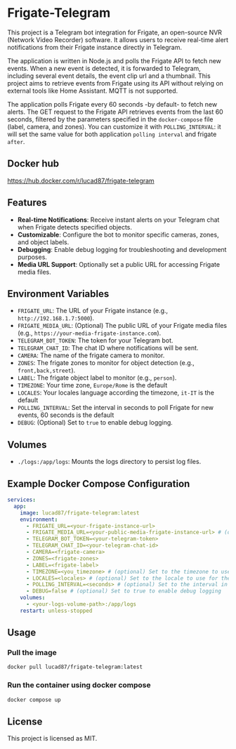 # Frigate-Telegram

This project is a Telegram bot integration for Frigate, an open-source NVR (Network Video Recorder) software. It allows users to receive real-time alert notifications from their Frigate instance directly in Telegram.

The application is written in Node.js and polls the Frigate API to fetch new events. When a new event is detected, it is forwarded to Telegram, including several event details, the event clip url and a thumbnail.
This project aims to retrieve events from Frigate using its API without relying on external tools like Home Assistant. MQTT is not supported.

The application polls Frigate every 60 seconds -by default- to fetch new alerts. The GET request to the Frigate API retrieves events from the last 60 seconds, filtered by the parameters specified in the `docker-compose` file (label, camera, and zones). You can customize it with `POLLING_INTERVAL`: it will set the same value for both application `polling interval` and frigate `after`.

## Docker hub
https://hub.docker.com/r/lucad87/frigate-telegram

## Features
- **Real-time Notifications**: Receive instant alerts on your Telegram chat when Frigate detects specified objects.
- **Customizable**: Configure the bot to monitor specific cameras, zones, and object labels.
- **Debugging**: Enable debug logging for troubleshooting and development purposes.
- **Media URL Support**: Optionally set a public URL for accessing Frigate media files.

## Environment Variables
- `FRIGATE_URL`: The URL of your Frigate instance (e.g., `http://192.168.1.7:5000`).
- `FRIGATE_MEDIA_URL`: (Optional) The public URL of your Frigate media files (e.g., `https://your-media-frigate-instance.com`).
- `TELEGRAM_BOT_TOKEN`: The token for your Telegram bot.
- `TELEGRAM_CHAT_ID`: The chat ID where notifications will be sent.
- `CAMERA`: The name of the frigate camera to monitor.
- `ZONES`: The frigate zones to monitor for object detection (e.g., `front,back,street`).
- `LABEL`: The frigate object label to monitor (e.g., `person`).
- `TIMEZONE`: Your time zone, `Europe/Rome` is the default
- `LOCALES`: Your locales language according the timezone, `it-IT` is the default
- `POLLING_INTERVAL`: Set the interval in seconds to poll Frigate for new events, 60 seconds is the default
- `DEBUG`: (Optional) Set to `true` to enable debug logging.

## Volumes
- `./logs:/app/logs`: Mounts the logs directory to persist log files.

## Example Docker Compose Configuration
```yaml
services:
  app:
    image: lucad87/frigate-telegram:latest
    environment:
      - FRIGATE_URL=<your-frigate-instance-url>
      - FRIGATE_MEDIA_URL=<your-public-media-frigate-instance-url> # (optional) It fallbacks on FRIGATE_URL if not specified
      - TELEGRAM_BOT_TOKEN=<your-telegram-token>
      - TELEGRAM_CHAT_ID=<your-telegram-chat-id>
      - CAMERA=<frigate-camera>
      - ZONES=<frigate-zones>
      - LABEL=<frigate-label>
      - TIMEZONE=<you_timezone> # (optional) Set to the timezone to use for the date and time in the messages, Europe/Rome is the default
      - LOCALES=<locales> # (optional) Set to the locale to use for the date and time in the messages, it-IT is the default
      - POLLING_INTERVAL=<seconds> # (optional) Set to the interval in seconds to poll Frigate for new events, 60 seconds is the default
      - DEBUG=false # (optional) Set to true to enable debug logging
    volumes:
      - <your-logs-volume-path>:/app/logs
    restart: unless-stopped
```

## Usage

### Pull the image

```sh
docker pull lucad87/frigate-telegram:latest
```

### Run the container using docker compose

```sh
docker compose up
```

## License

This project is licensed as MIT.
